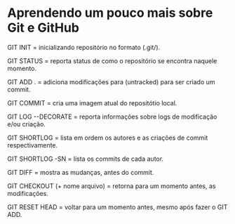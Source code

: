 # Aprendendo um pouco mais sobre Git e GitHub

GIT INIT = inicializando repositório no formato (.git/).

GIT STATUS = reporta status de como o repositório se encontra naquele momento.

GIT ADD . = adiciona modificações para (untracked) para ser criado um commit.

GIT COMMIT = cria uma imagem atual do repositótio local.

GIT LOG --DECORATE = reporta informações sobre logs de  modificação e/ou criação.

GIT SHORTLOG = lista em ordem os autores e as criações de commit respectivamente.

GIT SHORTLOG -SN = lista os commits de cada autor.

GIT DIFF = mostra as mudanças, antes do commit.

GIT CHECKOUT (+ nome arquivo) = retorna para um momento antes, as modificações.

GIT RESET HEAD = voltar para um momento antes, mesmo após fazer o GIT ADD.
